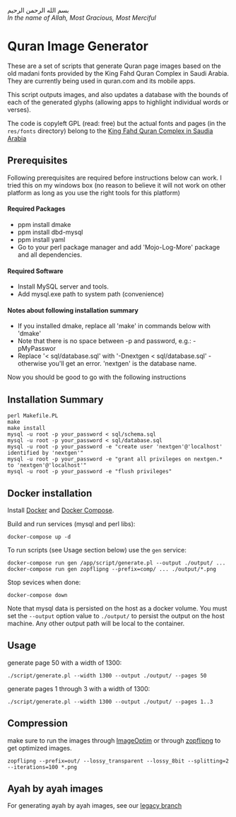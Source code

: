 بسم الله الرحمن الرحيم
<br>_In the name of Allah, Most Gracious, Most Merciful_

# Quran Image Generator

These are a set of scripts that generate Quran page images based on the old madani fonts provided by the King Fahd Quran Complex in Saudi Arabia. They are currently being used in quran.com and its mobile apps.

This script outputs images, and also updates a database with the bounds of each of the generated glyphs (allowing apps to highlight individual words or verses).

The code is copyleft GPL (read: free) but the actual fonts and pages (in the `res/fonts` directory) belong to the [King Fahd Quran Complex in Saudia Arabia](http://www.qurancomplex.com)

## Prerequisites
Following prerequisites are required before instructions below can work. I tried this on my windows box (no reason to believe it will not work on other platform as long as you use the right tools for this platform)

#### Required Packages
- ppm install dmake
- ppm install dbd-mysql
- ppm install yaml
- Go to your perl package manager and add 'Mojo-Log-More' package and all dependencies.

#### Required Software
- Install MySQL server and tools.
- Add mysql.exe path to system path (convenience)

#### Notes about following installation summary
- If you installed dmake, replace all 'make' in commands below with 'dmake'
- Note that there is no space between -p and password, e.g.: -pMyPasswor
- Replace '< sql/database.sql' with '-Dnextgen < sql/database.sql' - otherwise you'll get an error. 'nextgen' is the database name.

Now you should be good to go with the following instructions

## Installation Summary

```
perl Makefile.PL
make
make install
mysql -u root -p your_password < sql/schema.sql
mysql -u root -p your_password < sql/database.sql
mysql -u root -p your_password -e "create user 'nextgen'@'localhost' identified by 'nextgen'"
mysql -u root -p your_password -e "grant all privileges on nextgen.* to 'nextgen'@'localhost'"
mysql -u root -p your_password -e "flush privileges"
```

## Docker installation

Install [Docker](https://www.docker.com/) 
and [Docker Compose](https://docs.docker.com/compose/install/).

Build and run services (mysql and perl libs):

```
docker-compose up -d
```

To run scripts (see Usage section below) use the `gen` service:

```
docker-compose run gen /app/script/generate.pl --output ./output/ ...
docker-compose run gen zopflipng --prefix=comp/ ... ./output/*.png
```

Stop sevices when done:

```
docker-compose down
```

Note that mysql data is persisted on the host as a docker volume.
You must set the `--output` option value to `./output/` to persist
the output on the host machine. Any other output path will be local 
to the container.

## Usage

generate page 50 with a width of 1300:

`./script/generate.pl --width 1300 --output ./output/ --pages 50`

generate pages 1 through 3 with a width of 1300:

`./script/generate.pl --width 1300 --output ./output/ --pages 1..3`

## Compression

make sure to run the images through [ImageOptim](https://imageoptim.com) or through [zopflipng](https://github.com/google/zopfli) to get optimized images.

`zopflipng --prefix=out/ --lossy_transparent --lossy_8bit --splitting=2 --iterations=100 *.png`

## Ayah by ayah images

For generating ayah by ayah images, see our [legacy branch](https://github.com/quran/quran.com-images/tree/legacy)
